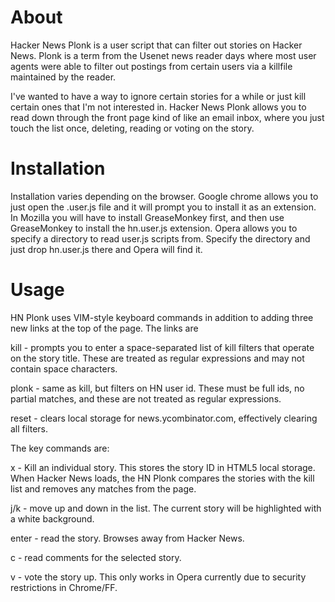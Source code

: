 # About

Hacker News Plonk is a user script that can filter out stories on Hacker News. Plonk is a term from the Usenet news reader 
days where most user agents were able to filter out postings from certain users via a killfile
maintained by the reader.

I've wanted to have a way to ignore certain stories for a while or just kill certain ones that I'm 
not interested in. Hacker News Plonk allows you to read down through the front page kind of like
an email inbox, where you just touch the list once, deleting, reading or voting on the story.

# Installation

Installation varies depending on the browser. Google chrome allows you to just open the .user.js file and it
will prompt you to install it as an extension. In Mozilla you will have to install GreaseMonkey first, and then
use GreaseMonkey to install the hn.user.js extension. Opera allows you to specify a directory to read
user.js scripts from. Specify the directory and just drop hn.user.js there and Opera will find it.

# Usage

HN Plonk uses VIM-style keyboard commands in addition to adding three new links at the top of the page. The links are 

kill - prompts you to enter a space-separated list of kill filters that operate on the story title. 
These are treated as regular expressions and may not contain space characters.

plonk - same as kill, but filters on HN user id. These must be full ids, no partial matches, and these are not
treated as regular expressions. 

reset - clears local storage for news.ycombinator.com, effectively clearing all filters.

The key commands are:

x - Kill an individual story. This stores the story ID in HTML5 local storage. When Hacker News loads, the 
HN Plonk compares the stories with the kill list and removes any matches from the page.

j/k - move up and down in the list. The current story will be highlighted with a white background.

enter - read the story. Browses away from Hacker News.

c - read comments for the selected story.

v - vote the story up. This only works in Opera currently due to security restrictions in Chrome/FF.

